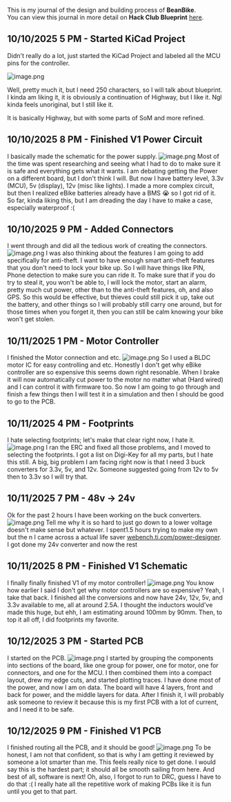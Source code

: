 <!--
  ===================    !!READ THIS NOTICE!!   ====================
  DO NOT edit this file manually. Your changes WILL BE OVERWRITTEN!
  This journal is auto generated and updated by Hack Club Blueprint.
  To edit this file, please edit your journal entries on Blueprint.
  ==================================================================
-->

This is my journal of the design and building process of **BeanBike**.  
You can view this journal in more detail on **Hack Club Blueprint** [here](https://blueprint.hackclub.com/projects/396).


## 10/10/2025 5 PM - Started KiCad Project  

Didn't really do a lot, just started the KiCad Project and labeled all the MCU pins for the controller.

![image.png](https://blueprint.hackclub.com/user-attachments/blobs/proxy/eyJfcmFpbHMiOnsiZGF0YSI6MTUxMywicHVyIjoiYmxvYl9pZCJ9fQ==--a9143516e9c36189a78fa9728de7c93dc4bf3c46/image.png)


Well, pretty much it, but I need 250 characters, so I will talk about blueprint. I kinda am liking it, it is obviously a continuation of Highway, but I like it. Ngl kinda feels unoriginal, but I still like it. 

It is basically Highway, but with some parts of SoM and more refined.  

## 10/10/2025 8 PM - Finished V1 Power Circuit  

I basically made the schematic for the power supply.
![image.png](https://blueprint.hackclub.com/user-attachments/blobs/proxy/eyJfcmFpbHMiOnsiZGF0YSI6MTUzNCwicHVyIjoiYmxvYl9pZCJ9fQ==--8241470e2299ee4d2047ad70ae19330d94f9d8c5/image.png)
Most of the time was spent researching and seeing what I had to do to make sure it is safe and everything gets what it wants. I am debating getting the Power on a different board, but I don't think I will.
But now I have battery level, 3.3v (MCU), 5v (display), 12v (misc like lights). 
I made a more complex circuit, but then I realized eBike batteries already have a BMS 😭 so I got rid of it.
So far, kinda liking this, but I am dreading the day I have to make a case, especially waterproof :(  

## 10/10/2025 9 PM - Added Connectors  

I went through and did all the tedious work of creating the connectors. 
![image.png](https://blueprint.hackclub.com/user-attachments/blobs/proxy/eyJfcmFpbHMiOnsiZGF0YSI6MTU0MywicHVyIjoiYmxvYl9pZCJ9fQ==--e89d0bf58e68c16cda045891f44fc5b6902c0a66/image.png)
I was also thinking about the features I am going to add specifically for anti-theft. I want to have enough smart anti-theft features that you don't need to lock your bike up. So I will have things like PIN, Phone detection to make sure you can ride it. To make sure that if you do try to steal it, you won't be able to, I will lock the motor, start an alarm, pretty much cut power, other than to the anti-theft features, oh, and also GPS. So this would be effective, but thieves could still pick it up, take out the battery, and other things so I will probably still carry one around, but for those times when you forget it, then you can still be calm knowing your bike won't get stolen.  

## 10/11/2025 1 PM - Motor Controller  

I finished the Motor connection and etc.
![image.png](https://blueprint.hackclub.com/user-attachments/blobs/proxy/eyJfcmFpbHMiOnsiZGF0YSI6MTY0MCwicHVyIjoiYmxvYl9pZCJ9fQ==--03ccd02f88be4c9362fb244c248106f154a25d63/image.png)
So I used a BLDC motor IC for easy controlling and etc. Honestly I don't get why eBike controller are so expensive this seems down right resonable.
When I brake it will now automatically cut power to the motor no matter what (Hard wired) and I can control it with firmware too. So now I am going to go through and finish a few things then I will test it in a simulation and then I should be good to go to the PCB.  

## 10/11/2025 4 PM - Footprints  

I hate selecting footprints; let's make that clear right now, I hate it.
![image.png](https://blueprint.hackclub.com/user-attachments/blobs/proxy/eyJfcmFpbHMiOnsiZGF0YSI6MTY3MCwicHVyIjoiYmxvYl9pZCJ9fQ==--02d80125252332b05c6f6fb64ecf9d814c531c28/image.png)
I ran the ERC and fixed all those problems, and I moved to selecting the footprints. I got a list on Digi-Key for all my parts, but I hate this still. A big, big problem I am facing right now is that I need 3 buck converters for 3.3v, 5v, and 12v. Someone suggested going from 12v to 5v then to 3.3v so I will try that.  

## 10/11/2025 7 PM - 48v -> 24v  

Ok for the past 2 hours I have been working on the buck converters.
![image.png](https://blueprint.hackclub.com/user-attachments/blobs/proxy/eyJfcmFpbHMiOnsiZGF0YSI6MTY5OSwicHVyIjoiYmxvYl9pZCJ9fQ==--883f798163d37c0d06bf2b47560470d24ca28e1a/image.png)
Tell me why it is so hard to just go down to a lower voltage doesn't make sense but whatever. I spent1.5 hours trying to make my own but the n I came across a actual life saver [webench.ti.com/power-designer](webench.ti.com/power-designer). I got done my 24v converter and now the rest  

## 10/11/2025 8 PM - Finished V1 Schematic  

I finally finally finished V1 of my motor controller!
![image.png](https://blueprint.hackclub.com/user-attachments/blobs/proxy/eyJfcmFpbHMiOnsiZGF0YSI6MTcxOSwicHVyIjoiYmxvYl9pZCJ9fQ==--e81ce31382838081d9f66ed0659053e2d6eead8b/image.png)
You know how earlier I said I don't get why motor controllers are so expensive? Yeah, I take that back. I finished all the conversions and now have 24v, 12v, 5v, and 3.3v available to me, all at around 2.5A. I thought the inductors would've made this huge, but ehh, I am estimating around 100mm by 90mm. Then, to top it all off, I did footprints my favorite.  

## 10/12/2025 3 PM - Started PCB  

I started on the PCB.
![image.png](https://blueprint.hackclub.com/user-attachments/blobs/proxy/eyJfcmFpbHMiOnsiZGF0YSI6MTg2OCwicHVyIjoiYmxvYl9pZCJ9fQ==--89756bc4c9c01c7c5119c1e327a72a686d879c30/image.png)
I started by grouping the components into sections of the board, like one group for power, one for motor, one for connectors, and one for the MCU. I then combined them into a compact layout, drew my edge cuts, and started plotting traces. I have done most of the power, and now I am on data. The board will have 4 layers, front and back for power, and the middle layers for data. After I finish it, I will probably ask someone to review it because this is my first PCB with a lot of current, and I need it to be safe.  

## 10/12/2025 9 PM - Finished V1 PCB  

I finished routing all the PCB, and it should be good!
![image.png](https://blueprint.hackclub.com/user-attachments/blobs/proxy/eyJfcmFpbHMiOnsiZGF0YSI6MTkxOSwicHVyIjoiYmxvYl9pZCJ9fQ==--72c7977c4bda1612ea090db430647902a0f86e98/image.png)
To be honest, I am not that confident, so that is why I am getting it reviewed by someone a lot smarter than me. This feels really nice to get done. I would say this is the hardest part; it should all be smooth sailing from here. And best of all, software is next! Oh, also, I forgot to run to DRC, guess I have to do that :( I really hate all the repetitive work of making PCBs like it is fun until you get to that part.  

